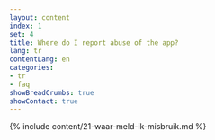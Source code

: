 ```yaml
---
layout: content
index: 1
set: 4
title: Where do I report abuse of the app?
lang: tr
contentLang: en
categories:
- tr
- faq
showBreadCrumbs: true
showContact: true
---
```

{% include content/21-waar-meld-ik-misbruik.md %}
